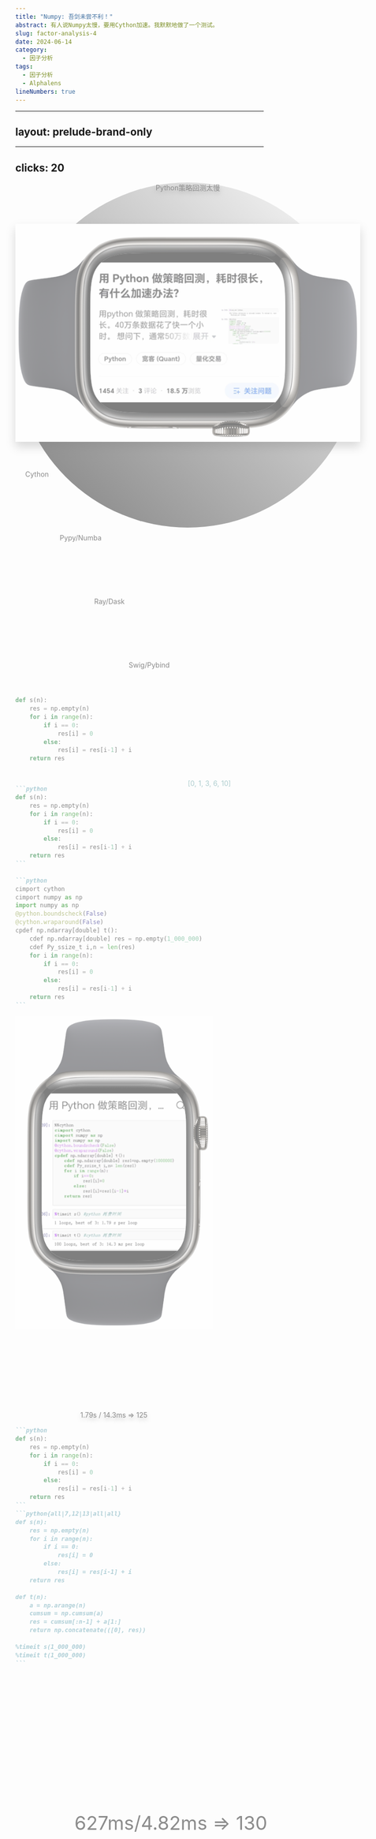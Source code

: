 ```yaml
---
title: "Numpy: 吾剑未尝不利！"
abstract: 有人说Numpy太慢，要用Cython加速。我默默地做了一个测试。
slug: factor-analysis-4
date: 2024-06-14
category:
  - 因子分析
tags:
  - 因子分析
  - Alphalens
lineNumbers: true
---
```



---
layout: prelude-brand-only
---

<!--
量化风云，量化人的视听杂志
-->

---
clicks: 20
---

<style scoped>

.watch {
    position:relative;
    filter: drop-shadow(0 10px 10px rgba(0, 0, 0, 0.3));
    height: auto;
    width: auto;
}

.circle {
    width: 700px;
    height: 700px;
    border-radius: 50%;
    background: linear-gradient(45deg, black, white);
    opacity: 0.5;
}

.text {
    text-align: center;
    text-shadow: 0 5px 10px rgba(0, 0, 0, 0.5);
}

.accl {
    position: relative;
    width: 1200px;
    left: -400px;
    right: 0;
    padding: 150px 0 0 0;
}

.items {
    left: 10%;
    top: 20%;
}
.items p {
    width: 500px;
    background-clip: content;
    background-image: url("https://images.jieyu.ai/images/hot/blue-purple-gradient.jpg");

    padding: 40px 40px 40px 20px;
    border-radius: 0 80px 80px 0;
}

.items :nth-child(2) {
    margin-top: 2rem;
    margin-left: 10%;
}

.items :nth-child(3) {
    margin-top: 2rem;
    margin-left: 20%;
}

.items :nth-child(4) {
    margin-top: 2rem;
    margin-left: 30%;
}
</style>

<div v-motion class="circle abs"
    :click-2="{scale:1,x:-350,y:520}"
    :click-3="{scale:1}"
    :click-8="{scale:0}"
    :enter="{scale:0,y:100}"/>

<div v-motion class="abs"
    :click-1="{scale:1,y:0}"
    :click-2="{scale:0.35,x:-330,y:450,rotate:'45deg'}"
    :click-8="{scale:0}"
    :enter="{scale:0,y:450,x:0, rotate:'0'}">

<p class="text" style="padding-bottom:50px">Python策略回测太慢</p>
<img src="question-landscape.png" class="watch abs" />
<Audio :at=1 name="whoosh-2"/>
</div>

<div class="abs items">

<div v-motion
    :click-2="{scale:1}"
    :click-6="{y: -200}"
    :click-8="{scale:0}"
    :enter="{scale: 0}"
    >
    <p>Cython</p>
</div>

<div v-motion 
    :click-3="{scale:1}"
    :click-6="{scale:0}"
    :enter="{scale: 0}"
    >
    <p>Pypy/Numba</p>
</div>

<div v-motion 
    :click-4="{scale: 1}"
    :click-6="{scale:0}"
    :enter="{scale: 0}"
    >
<p>Ray/Dask</p>
</div>

<div v-motion 
    :click-5="{scale: 1}"
    :click-6="{scale:0}"
    :enter="{scale: 0}"
    >
<p>Swig/Pybind</p>
</div>
</div>



<div v-motion class="abs"
    :click-6="{scale:1}"
    :click-7="{scale:0}"
    :enter="{scale:0}">

```python
def s(n):
    res = np.empty(n)
    for i in range(n):
        if i == 0:
            res[i] = 0
        else:
            res[i] = res[i-1] + i
    return res
```

<div style="position:relative; left: 50%; top: 20px;color: cadetblue">

[0, 1, 3, 6, 10]

</div>
</div>



<div v-motion class="abs" style="top: 15%"
    :click-7="{scale:1}"
    :click-8="{scale:0}"
    :enter="{scale:0}">

````md magic-move {at: 7}
```python
def s(n):
    res = np.empty(n)
    for i in range(n):
        if i == 0:
            res[i] = 0
        else:
            res[i] = res[i-1] + i
    return res
```

```python
cimport cython
cimport numpy as np
import numpy as np
@python.boundscheck(False)
@cython.wraparound(False)
cpdef np.ndarray[double] t():
    cdef np.ndarray[double] res = np.empty(1_000_000)
    cdef Py_ssize_t i,n = len(res)
    for i in range(n):
        if i == 0:
            res[i] = 0
        else:
            res[i] = res[i-1] + i
    return res
```
````
</div>


<div v-motion class="abs" style="width: 400px;top:15%"
    :click-8="{scale:1, x:250, y:-50, rotate:0}"
    :click-9="{scale:0}"
    :enter= "{scale:0.35,x:-330,y:450,rotate:'45deg'}">

![](answer.png)

<p class="text accl"> 1.79s / 14.3ms => 125</p>
</div>

<div v-motion class="abs" style="top:15%"
    :click-9="{scale:1, y:-50, rotate:0}"
    :click-13="{scale:0}"
    :enter="{scale:0}">

````md magic-move {at:9}
```python
def s(n):
    res = np.empty(n)
    for i in range(n):
        if i == 0:
            res[i] = 0
        else:
            res[i] = res[i-1] + i
    return res
```
```python{all|7,12|13|all|all}
def s(n):
    res = np.empty(n)
    for i in range(n):
        if i == 0:
            res[i] = 0
        else:
            res[i] = res[i-1] + i
    return res

def t(n):
    a = np.arange(n)
    cumsum = np.cumsum(a)
    res = cumsum[:n-1] + a[1:]
    return np.concatenate(([0], res))

%timeit s(1_000_000)
%timeit t(1_000_000)
```
````
</div>

<div class="abs items" style="font-size: 4vw;padding:200px 0 0 100px"
    v-motion
    :click-12="{scale:1}"
    :click-13="{scale:0}"
    :enter="{scale:0,x:80}">

<p>627ms/4.82ms => 130</p>

</div>

<!--


在知乎上看到这样一个话题，用Python做策略回测，耗时很长，有什么加速办法？这个话题有18万浏览量，62个人提供了方案，看来Python的速度慢确实是大家关心的一个问题。

浏览了一下60多个回答，大致有这样一些方案。



首先是使用Cython。优点是，代码修改量少；缺点是要学习它的语法。如果要制作发行包，还要考虑跨平台问题。



其次是Pypy和Numba。使用这两种方案的主要问题都是兼容性问题。比如Pypy到目前为止，只支持Python 3.10。



第三种方法是Ray和Dask。虽然很强大，但作为优化方案有点过份了。它们完全是另外一个方案。你必须从头开始构建一切。chatGPT的后台就是基于Ray构建的，所以，这是一个非常强大，甚至超出你需要的方案。



如果你对c/c++非常熟，这倒不失为一个方案。要求你用c/c++写算法，然后编译成原生模块，再在python中导入使用。


最后，题主就根据大家的建议，用cython改写了算法，将性能提升了两个量级。

我们就来看一下他的优化方案



这是未优化前的代码。在这个函数中，如果n为5，那么应该输出 0, 1, 3, 6, 10。这段代码用了一个循环，因为Python的循环比较慢，所以题主对它的速度不太满意。

通过cython优化后，就可以大大加速。这是他修改后的代码。


我们看到cython对Python代码的侵入性不算太强，但对使用的每一个变量，都必须事先声明它的类型。这对习惯了使用type hint语法的人来说，倒也不是太大的问题。只不过两者语法差别比较大。



通过cython加速后，如果n取1百万，那么运行时间将减少两个量级，加速了125倍。



不过，如果你对Numpy和矩阵运算很熟悉的话，很多此类算法都没有必要借用其它工具。

这里我们直接使用Numpy给算法加速。上面的函数s是未加速的，下面的函数t是通过numpy向量化加速的



如何把一个python循环转化成向量化运算？

我们注意到第7行是把上一个函数值，加上当前迭代器值后，赋给现在的函数值。这相当于是一个递归。在Numpy中，以cum开头的函数，都有递归的味道，所以，我们很容易就想到要使用cumsum



第7行中的i来自于range，所以，我们想到使用np.arange也是很自然的事。所以，将Python循环转化为numpy向量化代码，非常容易。



最终我们发现， 加速比达到了130倍。达到这个效果，我们的代码甚至比原代码都还要简洁。



这一期的内容就到这里，感谢观看。

做量化人的视听杂志，不用开电脑，轻松学量化
-->
